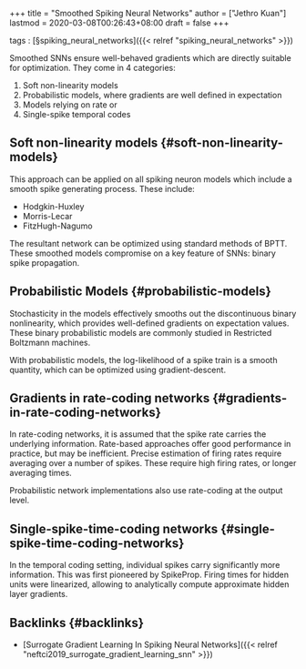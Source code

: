 +++
title = "Smoothed Spiking Neural Networks"
author = ["Jethro Kuan"]
lastmod = 2020-03-08T00:26:43+08:00
draft = false
+++

tags
: [§spiking\_neural\_networks]({{< relref "spiking_neural_networks" >}})

Smoothed SNNs ensure well-behaved gradients which are directly
suitable for optimization. They come in 4 categories:

1.  Soft non-linearity models
2.  Probabilistic models, where gradients are well defined in expectation
3.  Models relying on rate or
4.  Single-spike temporal codes


## Soft non-linearity models {#soft-non-linearity-models}

This approach can be applied on all spiking neuron models which
include a smooth spike generating process. These include:

-   Hodgkin-Huxley
-   Morris-Lecar
-   FitzHugh-Nagumo

The resultant network can be optimized using standard methods of BPTT.
These smoothed models compromise on a key feature of SNNs: binary
spike propagation.


## Probabilistic Models {#probabilistic-models}

Stochasticity in the models effectively smooths out the discontinuous
binary nonlinearity, which provides well-defined gradients on
expectation values. These binary probabilistic models are commonly
studied in Restricted Boltzmann machines.

With probabilistic models, the log-likelihood of a spike train is a
smooth quantity, which can be optimized using gradient-descent.


## Gradients in rate-coding networks {#gradients-in-rate-coding-networks}

In rate-coding networks, it is assumed that the spike rate carries the
underlying information. Rate-based approaches offer good performance
in practice, but may be inefficient. Precise estimation of firing
rates require averaging over a number of spikes. These require high
firing rates, or longer averaging times.

Probabilistic network implementations also use rate-coding at the
output level.


## Single-spike-time-coding networks {#single-spike-time-coding-networks}

In the temporal coding setting, individual spikes carry significantly
more information. This was first pioneered by SpikeProp. Firing times
for hidden units were linearized, allowing to analytically compute
approximate hidden layer gradients.


## Backlinks {#backlinks}

-   [Surrogate Gradient Learning In Spiking Neural Networks]({{< relref "neftci2019_surrogate_gradient_learning_snn" >}})
